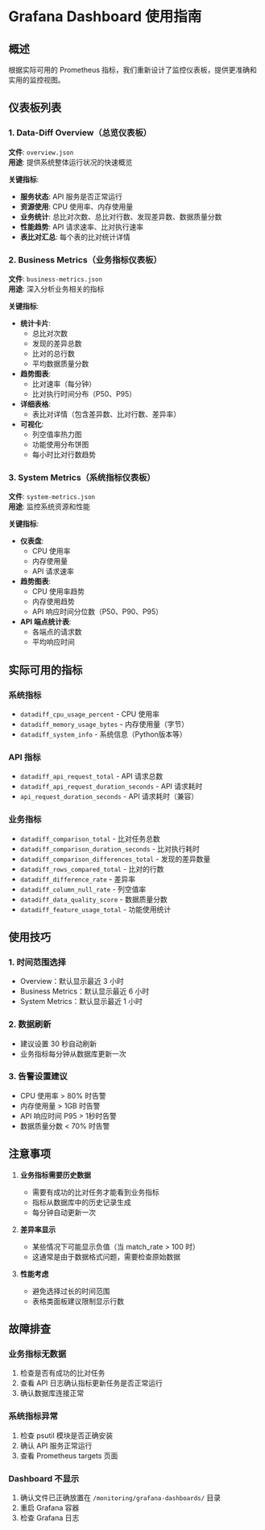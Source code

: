 # Grafana Dashboard 使用指南

## 概述

根据实际可用的 Prometheus 指标，我们重新设计了监控仪表板，提供更准确和实用的监控视图。

## 仪表板列表

### 1. Data-Diff Overview（总览仪表板）
**文件**: `overview.json`  
**用途**: 提供系统整体运行状况的快速概览

**关键指标**:
- **服务状态**: API 服务是否正常运行
- **资源使用**: CPU 使用率、内存使用量
- **业务统计**: 总比对次数、总比对行数、发现差异数、数据质量分数
- **性能趋势**: API 请求速率、比对执行速率
- **表比对汇总**: 每个表的比对统计详情

### 2. Business Metrics（业务指标仪表板）
**文件**: `business-metrics.json`  
**用途**: 深入分析业务相关的指标

**关键指标**:
- **统计卡片**: 
  - 总比对次数
  - 发现的差异总数
  - 比对的总行数
  - 平均数据质量分数
- **趋势图表**:
  - 比对速率（每分钟）
  - 比对执行时间分布（P50、P95）
- **详细表格**:
  - 表比对详情（包含差异数、比对行数、差异率）
- **可视化**:
  - 列空值率热力图
  - 功能使用分布饼图
  - 每小时比对行数趋势

### 3. System Metrics（系统指标仪表板）
**文件**: `system-metrics.json`  
**用途**: 监控系统资源和性能

**关键指标**:
- **仪表盘**:
  - CPU 使用率
  - 内存使用量
  - API 请求速率
- **趋势图表**:
  - CPU 使用率趋势
  - 内存使用趋势
  - API 响应时间分位数（P50、P90、P95）
- **API 端点统计表**:
  - 各端点的请求数
  - 平均响应时间

## 实际可用的指标

### 系统指标
- `datadiff_cpu_usage_percent` - CPU 使用率
- `datadiff_memory_usage_bytes` - 内存使用量（字节）
- `datadiff_system_info` - 系统信息（Python版本等）

### API 指标
- `datadiff_api_request_total` - API 请求总数
- `datadiff_api_request_duration_seconds` - API 请求耗时
- `api_request_duration_seconds` - API 请求耗时（兼容）

### 业务指标
- `datadiff_comparison_total` - 比对任务总数
- `datadiff_comparison_duration_seconds` - 比对执行耗时
- `datadiff_comparison_differences_total` - 发现的差异数量
- `datadiff_rows_compared_total` - 比对的行数
- `datadiff_difference_rate` - 差异率
- `datadiff_column_null_rate` - 列空值率
- `datadiff_data_quality_score` - 数据质量分数
- `datadiff_feature_usage_total` - 功能使用统计

## 使用技巧

### 1. 时间范围选择
- Overview：默认显示最近 3 小时
- Business Metrics：默认显示最近 6 小时
- System Metrics：默认显示最近 1 小时

### 2. 数据刷新
- 建议设置 30 秒自动刷新
- 业务指标每分钟从数据库更新一次

### 3. 告警设置建议
- CPU 使用率 > 80% 时告警
- 内存使用量 > 1GB 时告警
- API 响应时间 P95 > 1秒时告警
- 数据质量分数 < 70% 时告警

## 注意事项

1. **业务指标需要历史数据**
   - 需要有成功的比对任务才能看到业务指标
   - 指标从数据库中的历史记录生成
   - 每分钟自动更新一次

2. **差异率显示**
   - 某些情况下可能显示负值（当 match_rate > 100 时）
   - 这通常是由于数据格式问题，需要检查原始数据

3. **性能考虑**
   - 避免选择过长的时间范围
   - 表格类面板建议限制显示行数

## 故障排查

### 业务指标无数据
1. 检查是否有成功的比对任务
2. 查看 API 日志确认指标更新任务是否正常运行
3. 确认数据库连接正常

### 系统指标异常
1. 检查 psutil 模块是否正确安装
2. 确认 API 服务正常运行
3. 查看 Prometheus targets 页面

### Dashboard 不显示
1. 确认文件已正确放置在 `/monitoring/grafana-dashboards/` 目录
2. 重启 Grafana 容器
3. 检查 Grafana 日志